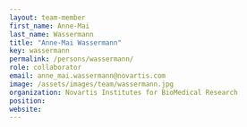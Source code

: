 ```yaml
---
layout: team-member
first_name: Anne-Mai
last_name: Wassermann
title: "Anne-Mai Wassermann"
key: wassermann
permalink: /persons/wassermann/
role: collaborator
email: anne_mai.wassermann@novartis.com
image: /assets/images/team/wassermann.jpg
organization: Novartis Institutes for BioMedical Research
position:
website: 
---
```

